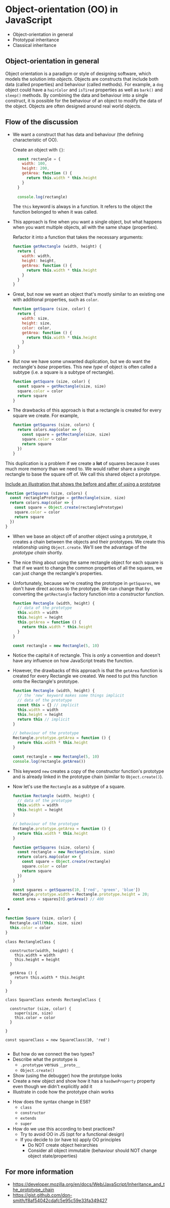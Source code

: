 # Object-orientation (OO) in JavaScript

* Object-orientation in general
* Prototypal inheritance
* Classical inheritance


## Object-orientation in general

Object orientation is a paradigm or style of designing software, which models the solution into _objects_. Objects are constructs that include both data (called properties) and behaviour (called methods). For example, a `dog` object could have a `hairColor` and `isTired` properties as well as `bark()` and `sleep()` methods. By combining the data and behaviour into a single construct, it is possible for the behaviour of an object to modify the data of the object. Objects are often designed around real world objects.


## Flow of the discussion

* We want a construct that has data and behaviour (the defining characteristic of OO).

  Create an object with `{}`:

  ```js
    const rectangle = {
      width: 100,
      height: 200,
      getArea: function () {
        return this.width * this.height
      }
    }
    
    console.log(rectangle)
  ```

  The `this` keyword is always in a function. It refers to the object the function belonged to when it was called.

* This approach is fine when you want a single object, but what happens when you want multiple objects, all with the same shape (properties).

  Refactor it into a function that takes the necessary arguments:

  ```js
  function getRectangle (width, height) {
    return {
      width: width,
      height: height,
      getArea: function () {
        return this.width * this.height
      }
    }
  }
  ```

* Great, but now we want an object that's mostly similar to an existing one with additional properties, such as `color`.

  ```js
  function getSquare (size, color) {
    return {
      width: size,
      height: size,
      color: color,
      getArea: function () {
        return this.width * this.height
      }
    }
  }
  ```

* But now we have some unwanted duplication, but we do want the rectangle's _base_ properties. This new _type_ of object is often called a subtype (i.e. a square is a subtype of rectangle).

  ```js
  function getSquare (size, color) {
    const square = getRectangle(size, size)
    square.color = color
    return square
  }
  ```

* The drawbacks of this approach is that a rectangle is created for every square we create. For example,

  ```js
  function getSquares (size, colors) {
    return colors.map(color => {
      const square = getRectangle(size, size)
      square.color = color
      return square
    })
  }
  ```

This duplication is a problem if we create a **lot** of squares because it uses much more memory than we need to. We would rather share a single rectangle to base the square off of. We call this shared object a prototype.

[Include an illustration that shows the before and after of using a prototype]()

  ```js
  function getSquares (size, colors) {
    const rectanglePrototype = getRectangle(size, size)
    return colors.map(color => {
      const square = Object.create(rectanglePrototype)
      square.color = color
      return square
    })
  }
  ```

* When we base an object off of another object using a prototype, it creates a chain between the objects and their prototypes. We create this relationship using `Object.create`. We'll see the advantage of the _prototype chain_ shortly.

* The nice thing about using the same rectangle object for each square is that if we want to change the common properties of all the squares, we can just change the rectangle's properties.

* Unfortunately, because we're creating the prototype in `getSquares`, we don't have direct access to the prototype. We can change that by converting the `getRectangle` factory function into a _constructor_ function.

  ```js
  function Rectangle (width, height) {
    // data of the prototype
    this.width = width
    this.height = height
    this.getArea = function () {
      return this.width * this.height
    }
  }

  const rectangle = new Rectangle(5, 10)
  ```

* Notice the capital `R` of rectangle. This is _only_ a convention and doesn't have any influence on how JavaScript treats the function.
* However, the drawbacks of this approach is that the `getArea` function is created for every Rectangle we created. We need to put this function onto the Rectangle's prototype.

  ```js
  function Rectangle (width, height) {
    // the 'new' keyword makes some things implicit
    // data of the prototype
    const this = {} // implicit
    this.width = width
    this.height = height
    return this // implicit
  }

  // behaviour of the prototype
  Rectangle.prototype.getArea = function () {
    return this.width * this.height
  }

  const rectangle = new Rectangle(5, 10)
  console.log(rectangle.getArea())
  ```

* This keyword `new` creates a copy of the constructor function's prototype and is already linked in the prototype chain (similar to `Object.create()`).
* Now let's use the `Rectangle` as a subtype of a square.

  ```js
  function Rectangle (width, height) {
    // data of the prototype
    this.width = width
    this.height = height
  }

  // behaviour of the prototype
  Rectangle.prototype.getArea = function () {
    return this.width * this.height
  }

  function getSquares (size, colors) {
    const rectangle = new Rectangle(size, size)
    return colors.map(color => {
      const square = Object.create(rectangle)
      square.color = color
      return square
    })
  }

  const squares = getSquares(10, ['red', 'green', 'blue'])
  Rectangle.prototype.width = Rectangle.prototype.height = 20;
  const area = squares[0].getArea() // 400
  ```

* 

```js
function Square (size, color) {
  Rectangle.call(this, size, size)
  this.color = color
}
```


```
class RectangleClass {
  
  constructor(width, height) {
    this.width = width
    this.height = height
  }
  
  getArea () {
    return this.width * this.height
  }
  
}

class SquareClass extends RectangleClass {
  
  constructor (size, color) {
    super(size, size)
    this.color = color
  }
  
}

const squareClass = new SquareClass(10, 'red')


```

  - But how do we connect the two types?
  - Describe what the prototype is
    * `.prototype` versus `__proto__`
    * `Object.create()`
  - Show (using the debugger) how the prototype looks
  - Create a new object and show how it has a `hasOwnProperty` property even though we didn't explicitly add it
  - Illustrate in code how the prototype chain works
* How does the syntax change in ES6?
  - `class`
  - `constructor`
  - `extends`
  - `super`
* How do we use this according to best practices?
  - Try to avoid OO in JS (opt for a functional design)
  - If you decide to (or have to) apply OO principles
    * Do NOT create object heirarchies
    * Consider all object immutable (behaviour should NOT change object state/properties)

## For more information

* https://developer.mozilla.org/en/docs/Web/JavaScript/Inheritance_and_the_prototype_chain
* https://gist.github.com/don-smith/f8af54042cdafc5e95c59e33fa349427
